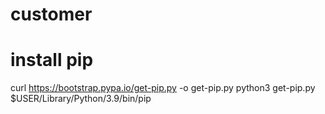 # customer
# install pip
curl https://bootstrap.pypa.io/get-pip.py -o get-pip.py
python3 get-pip.py
$USER/Library/Python/3.9/bin/pip
